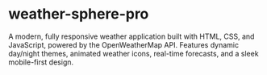 # weather-sphere-pro
A modern, fully responsive weather application built with HTML, CSS, and JavaScript, powered by the OpenWeatherMap API. Features dynamic day/night themes, animated weather icons, real-time forecasts, and a sleek mobile-first design.
